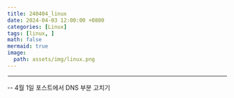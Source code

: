 ```yaml
---
title: 240404_linux
date: 2024-04-03 12:00:00 +0800
categories: [Linux]
tags: [linux, ]
math: false
mermaid: true
image:
  path: assets/img/linux.png
---
```


<hr style="border:1px solid white">

-- 4월 1일 포스트에서 DNS 부분 고치기